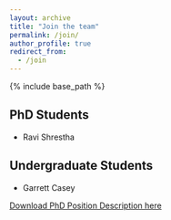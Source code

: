 ```yaml
---
layout: archive
title: "Join the team"
permalink: /join/
author_profile: true
redirect_from:
  - /join
---
```


{% include base_path %}

PhD Students
-----
* Ravi Shrestha

Undergraduate Students
-----
* Garrett Casey


[Download PhD Position Description here](https://lushawangece.github.io//files/ad.pdf)
  
